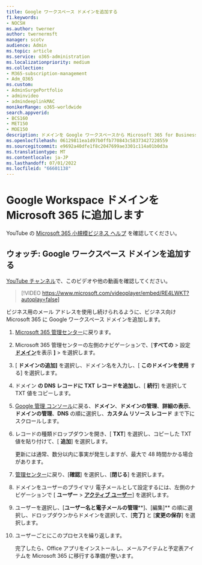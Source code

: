 ```yaml
---
title: Google ワークスペース ドメインを追加する
f1.keywords:
- NOCSH
ms.author: twerner
author: twernermsft
manager: scotv
audience: Admin
ms.topic: article
ms.service: o365-administration
ms.localizationpriority: medium
ms.collection:
- M365-subscription-management
- Adm_O365
ms.custom:
- AdminSurgePortfolio
- adminvideo
- admindeeplinkMAC
monikerRange: o365-worldwide
search.appverid:
- BCS160
- MET150
- MOE150
description: ドメインを Google ワークスペースから Microsoft 365 for Business に移行する方法について説明します。
ms.openlocfilehash: 06129811ea1d97b0ffb770843c58373427228559
ms.sourcegitcommit: e9692a40dfe1f8c2047699ae3301c114a01b0d3a
ms.translationtype: MT
ms.contentlocale: ja-JP
ms.lasthandoff: 07/01/2022
ms.locfileid: "66601138"
---
```

# <a name="add-your-google-workspace-domain-to-microsoft-365"></a>Google Workspace ドメインを Microsoft 365 に追加します

YouTube の [Microsoft 365 小規模ビジネス ヘルプ](https://go.microsoft.com/fwlink/?linkid=2197659) を確認してください。

## <a name="watch-add-google-workspace-domain"></a>ウォッチ: Google ワークスペース ドメインを追加する

[YouTube チャンネル](https://go.microsoft.com/fwlink/?linkid=2198105)で、このビデオや他の動画を確認してください。

> [!VIDEO https://www.microsoft.com/videoplayer/embed/RE4LWKT?autoplay=false]

ビジネス用のメール アドレスを使用し続けられるように、ビジネス向け Microsoft 365 に Google ワークスペース ドメインを追加します。

1. [Microsoft 365 管理センター](https://admin.microsoft.com)に戻ります。
1. Microsoft 365 管理センターの左側のナビゲーションで、[**すべての** > 設定 <a href="https://go.microsoft.com/fwlink/p/?linkid=834818" target="_blank">**ドメイン**</a>を表示 **]** >  を選択します。
1. [ **ドメインの追加]** を選択し、ドメイン名を入力し、[ **このドメインを使用** する] を選択します。 
1. ドメイン **の DNS レコードに TXT レコードを追加し**、[ **続行**] を選択して TXT 値をコピーします。 
1. [Google 管理 コンソール](https://admin.google.com)に戻る、**ドメイン**、**ドメインの管理**、**詳細の表示**、**ドメインの管理**、**DNS** の順に選択し、**カスタム リソース レコード** まで下にスクロールします。 
1. レコードの種類ドロップダウンを開き、[ **TXT**] を選択し、コピーした TXT 値を貼り付けて、[ **追加**] を選択します。 

    更新には通常、数分以内に事実が発生しますが、最大で 48 時間かかる場合があります。 
1. <a href="https://go.microsoft.com/fwlink/p/?linkid=2024339" target="_blank">管理センター</a>に戻り、[**確認**] を選択し、[**閉じる**] を選択します。 
1. ドメインをユーザーのプライマリ 電子メールとして設定するには、左側のナビゲーションで [ **ユーザー** > [**アクティブ ユーザー**](https://go.microsoft.com/fwlink/p/?linkid=834822)] を選択します。 
1. ユーザーを選択し、[**ユーザー名と電子メールの管理****]、[編集]** の順に選択し、ドロップダウンからドメインを選択して、[**完了]** と [**変更の保存**] を選択します。 
1. ユーザーごとにこのプロセスを繰り返します。 

    完了したら、Office アプリをインストールし、メールアイテムと予定表アイテムを Microsoft 365 に移行する準備が整います。 